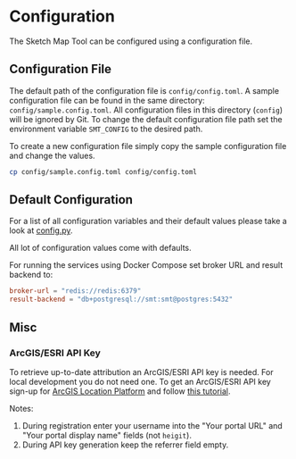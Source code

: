 # Configuration

The Sketch Map Tool can be configured using a configuration file.

## Configuration File

The default path of the configuration file is `config/config.toml`.
A sample configuration file can be found in the same directory: `config/sample.config.toml`.
All configuration files in this directory (`config`) will be ignored by Git.
To change the default configuration file path set the environment variable `SMT_CONFIG` to the desired path.

To create a new configuration file simply copy the sample configuration file and change the values.

```bash
cp config/sample.config.toml config/config.toml
```

## Default Configuration

For a list of all configuration variables and their default values please take a look at [config.py](sketch_map_tool/config.py).

All lot of configuration values come with defaults.

For running the services using Docker Compose set broker URL and result backend to:

```toml
broker-url = "redis://redis:6379"
result-backend = "db+postgresql://smt:smt@postgres:5432"
```

## Misc

### ArcGIS/ESRI API Key

To retrieve up-to-date attribution an ArcGIS/ESRI API key is needed.
For local development you do not need one.
To get an ArcGIS/ESRI API key sign-up for [ArcGIS Location Platform](https://location.arcgis.com/sign-up/)
and follow [this tutorial](https://developers.arcgis.com/documentation/security-and-authentication/api-key-authentication/tutorials/create-an-api-key/).

Notes:
1. During registration enter your username into the "Your portal URL" and "Your portal display name" fields (not `heigit`).
2. During API key generation keep the referrer field empty.
